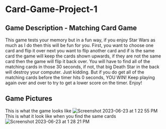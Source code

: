 # Card-Game-Project-1


## Game Description - Matching Card Game
This game tests your memory but in a fun way, if you enjoy Star Wars as much as I do then this will be fun for you. First, you want to choose one card and flip it over next you want to flip another card and if is the same card the game will keep the cards shown upwards, if they are not the same card then the game will flip it back over. You will have to find all of the matching cards in those 30 seconds, if not, that big Death Star in the back will destroy your computer. Just kidding. But if you do get all of the matching cards before the timer hits 0 seconds, YOU WIN! Keep playing again over and over to try to get a lower score on the timer. Enjoy!

## Game Pictures
This is what the game looks like
![Screenshot 2023-06-23 at 1 22 55 PM](https://github.com/austinlew/Card-Game-Project-1/assets/134661556/cbf2abcf-1545-4b59-bf40-bce6042075e7)
This is what it look like when you find the same cards
![Screenshot 2023-06-23 at 1 28 21 PM](https://github.com/austinlew/Card-Game-Project-1/assets/134661556/76ef7929-514e-455c-9fe1-2efe9a79f385)
